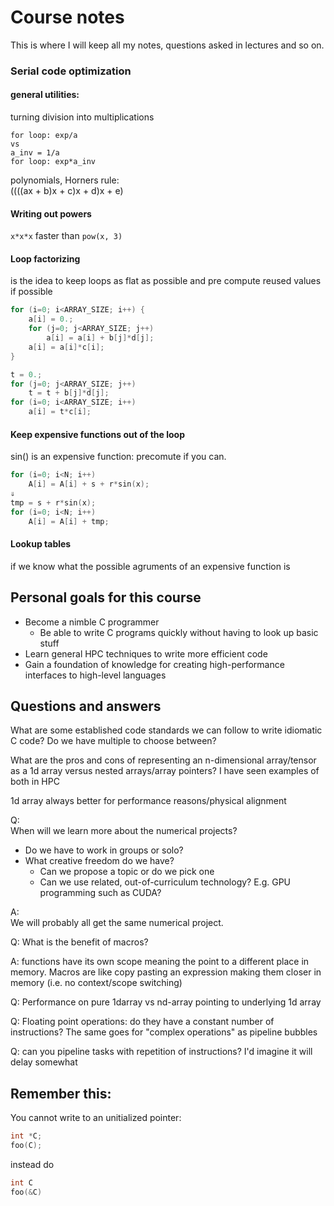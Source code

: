 # Course notes  

This is where I will keep all my notes, questions asked in lectures and so on.  

### Serial code optimization  

#### general utilities:  

turning division into multiplications  
```
for loop: exp/a
vs
a_inv = 1/a
for loop: exp*a_inv
```


polynomials, Horners rule:  
((((ax + b)x + c)x + d)x + e)


#### Writing out powers  

`x*x*x` faster than `pow(x, 3)`

#### Loop factorizing
is the idea to keep loops as flat as possible
and pre compute reused values if possible

```C
for (i=0; i<ARRAY_SIZE; i++) {
    a[i] = 0.;
    for (j=0; j<ARRAY_SIZE; j++)
        a[i] = a[i] + b[j]*d[j];
    a[i] = a[i]*c[i];
}

```

```C
t = 0.;
for (j=0; j<ARRAY_SIZE; j++)
    t = t + b[j]*d[j];
for (i=0; i<ARRAY_SIZE; i++)
    a[i] = t*c[i];
```

#### Keep expensive functions out of the loop  

sin() is an expensive function: precomute if you can.  

```C
for (i=0; i<N; i++)
    A[i] = A[i] + s + r*sin(x);
⇓
tmp = s + r*sin(x);
for (i=0; i<N; i++)
    A[i] = A[i] + tmp;
```



#### Lookup tables  

if we know what the possible agruments of an expensive function is


## Personal goals for this course  

* Become a nimble C programmer  
  - Be able to write C programs quickly without having to look up basic stuff  
* Learn general HPC techniques to write more efficient code  
* Gain a foundation of knowledge for creating high-performance interfaces to high-level languages

## Questions and answers  

What are some established code standards we can follow to write idiomatic C code?
Do we have multiple to choose between?

What are the pros and cons of representing an n-dimensional array/tensor as
a 1d array versus nested arrays/array pointers? I have seen examples of both in HPC

1d array always better for performance reasons/physical alignment

Q:  
When will we learn more about the numerical projects?  
* Do we have to work in groups or solo?
* What creative freedom do we have?
    - Can we propose a topic or do we pick one
    - Can we use related, out-of-curriculum technology? E.g. GPU programming such as CUDA?

A:  
We will probably all get the same numerical project.  

Q: What is the benefit of macros?

A: functions have its own scope meaning the point to a different place in memory. Macros are like copy pasting an expression making them closer in memory (i.e. no context/scope switching)


Q:
Performance on pure 1darray vs nd-array pointing to underlying 1d array

Q:
Floating point operations: do they have a constant number of instructions?
The same goes for "complex operations" as pipeline bubbles

Q:
can you pipeline tasks with repetition of instructions? I'd imagine it will delay somewhat

## Remember this:

You cannot write to an unitialized pointer:
```C
int *C;
foo(C);
```
instead do
```C
int C
foo(&C)
```
